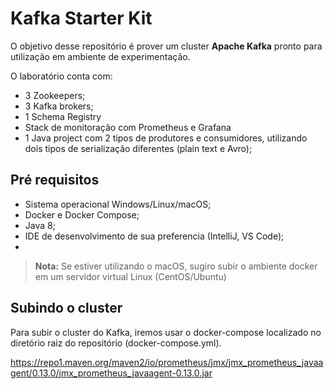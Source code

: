 # Kafka Starter Kit

O objetivo desse repositório é prover um cluster **Apache Kafka** pronto para utilização em ambiente de experimentação. 

O laboratório conta com: 
 - 3 Zookeepers;
 - 3 Kafka brokers;
 - 1 Schema Registry
 - Stack de monitoração com Prometheus e Grafana
 - 1 Java project com 2 tipos de produtores e consumidores, utilizando dois tipos de serialização diferentes (plain text e Avro); 

## Pré requisitos
 - Sistema operacional Windows/Linux/macOS;
 - Docker e Docker Compose;
 - Java 8;
 - IDE de desenvolvimento de sua preferencia (IntelliJ, VS Code);
 - 

> **Nota:** Se estiver utilizando o macOS, sugiro subir o ambiente docker em um servidor virtual Linux (CentOS/Ubuntu)

## Subindo o cluster
Para subir o cluster do Kafka, iremos usar o docker-compose localizado no diretório raiz do repositório (docker-compose.yml).
 

https://repo1.maven.org/maven2/io/prometheus/jmx/jmx_prometheus_javaagent/0.13.0/jmx_prometheus_javaagent-0.13.0.jar
